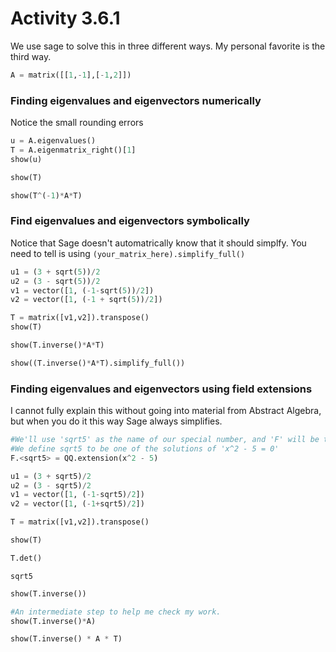 
# Activity 3.6.1

We use sage to solve this in three different ways.  My personal favorite is the third way.


```python
A = matrix([[1,-1],[-1,2]])
```

### Finding eigenvalues and eigenvectors numerically

Notice the small rounding errors


```python
u = A.eigenvalues()
T = A.eigenmatrix_right()[1]
show(u)


```


<html><script type="math/tex; mode=display">\newcommand{\Bold}[1]{\mathbf{#1}}\left[0.3819660112501051?, 2.618033988749895?\right]</script></html>



```python
show(T)
```


<html><script type="math/tex; mode=display">\newcommand{\Bold}[1]{\mathbf{#1}}\left(\begin{array}{rr}
1 & 1 \\
0.618033988749895? & -1.618033988749895?
\end{array}\right)</script></html>



```python
show(T^(-1)*A*T)
```


<html><script type="math/tex; mode=display">\newcommand{\Bold}[1]{\mathbf{#1}}\left(\begin{array}{rr}
0.3819660112501051? & 0.?e-18 \\
0.?e-18 & 2.618033988749895?
\end{array}\right)</script></html>


### Find eigenvalues and eigenvectors symbolically

Notice that Sage doesn't automatrically know that it should simplfy.  You need to tell is using `(your_matrix_here).simplify_full()`


```python
u1 = (3 + sqrt(5))/2
u2 = (3 - sqrt(5))/2
v1 = vector([1, (-1-sqrt(5))/2])
v2 = vector([1, (-1 + sqrt(5))/2])
```


```python
T = matrix([v1,v2]).transpose()
show(T)
```


<html><script type="math/tex; mode=display">\newcommand{\Bold}[1]{\mathbf{#1}}\left(\begin{array}{rr}
1 & 1 \\
-\frac{1}{2} \, \sqrt{5} - \frac{1}{2} & \frac{1}{2} \, \sqrt{5} - \frac{1}{2}
\end{array}\right)</script></html>



```python
show(T.inverse()*A*T)
```


<html><script type="math/tex; mode=display">\newcommand{\Bold}[1]{\mathbf{#1}}\left(\begin{array}{rr}
-\frac{1}{20} \, {\left(\sqrt{5} {\left(\sqrt{5} + 1\right)} - 4 \, \sqrt{5} - 10\right)} {\left(\sqrt{5} + 1\right)} - \frac{1}{10} \, \sqrt{5} {\left(\sqrt{5} + 1\right)} + \frac{1}{5} \, \sqrt{5} + 1 & \frac{1}{20} \, {\left(\sqrt{5} {\left(\sqrt{5} + 1\right)} - 4 \, \sqrt{5} - 10\right)} {\left(\sqrt{5} - 1\right)} - \frac{1}{10} \, \sqrt{5} {\left(\sqrt{5} + 1\right)} + \frac{1}{5} \, \sqrt{5} + 1 \\
\frac{1}{20} \, {\left(\sqrt{5} {\left(\sqrt{5} + 1\right)} - 4 \, \sqrt{5}\right)} {\left(\sqrt{5} + 1\right)} + \frac{1}{10} \, \sqrt{5} {\left(\sqrt{5} + 1\right)} - \frac{1}{5} \, \sqrt{5} & -\frac{1}{20} \, {\left(\sqrt{5} {\left(\sqrt{5} + 1\right)} - 4 \, \sqrt{5}\right)} {\left(\sqrt{5} - 1\right)} + \frac{1}{10} \, \sqrt{5} {\left(\sqrt{5} + 1\right)} - \frac{1}{5} \, \sqrt{5}
\end{array}\right)</script></html>



```python
show((T.inverse()*A*T).simplify_full())
```


<html><script type="math/tex; mode=display">\newcommand{\Bold}[1]{\mathbf{#1}}\left(\begin{array}{rr}
\frac{1}{2} \, \sqrt{5} + \frac{3}{2} & 0 \\
0 & -\frac{1}{2} \, \sqrt{5} + \frac{3}{2}
\end{array}\right)</script></html>


### Finding eigenvalues and eigenvectors using field extensions

I cannot fully explain this without going into material from Abstract Algebra, but when you do it this way Sage always simplifies.


```python
#We'll use 'sqrt5' as the name of our special number, and 'F' will be the rational numbers plus powers of sqrt5.
#We define sqrt5 to be one of the solutions of 'x^2 - 5 = 0'
F.<sqrt5> = QQ.extension(x^2 - 5)
```


```python
u1 = (3 + sqrt5)/2
u2 = (3 - sqrt5)/2
v1 = vector([1, (-1-sqrt5)/2])
v2 = vector([1, (-1+sqrt5)/2])
```


```python
T = matrix([v1,v2]).transpose()
```


```python
show(T)
```


<html><script type="math/tex; mode=display">\newcommand{\Bold}[1]{\mathbf{#1}}\left(\begin{array}{rr}
1 & 1 \\
-\frac{1}{2} \mathit{sqrt}_{5} - \frac{1}{2} & \frac{1}{2} \mathit{sqrt}_{5} - \frac{1}{2}
\end{array}\right)</script></html>



```python
T.det()
```




    sqrt5




```python
show(T.inverse())
```


<html><script type="math/tex; mode=display">\newcommand{\Bold}[1]{\mathbf{#1}}\left(\begin{array}{rr}
-\frac{1}{10} \mathit{sqrt}_{5} + \frac{1}{2} & -\frac{1}{5} \mathit{sqrt}_{5} \\
\frac{1}{10} \mathit{sqrt}_{5} + \frac{1}{2} & \frac{1}{5} \mathit{sqrt}_{5}
\end{array}\right)</script></html>



```python
#An intermediate step to help me check my work.
show(T.inverse()*A)
```


<html><script type="math/tex; mode=display">\newcommand{\Bold}[1]{\mathbf{#1}}\left(\begin{array}{rr}
\frac{1}{10} \mathit{sqrt}_{5} + \frac{1}{2} & -\frac{3}{10} \mathit{sqrt}_{5} - \frac{1}{2} \\
-\frac{1}{10} \mathit{sqrt}_{5} + \frac{1}{2} & \frac{3}{10} \mathit{sqrt}_{5} - \frac{1}{2}
\end{array}\right)</script></html>



```python
show(T.inverse() * A * T)
```


<html><script type="math/tex; mode=display">\newcommand{\Bold}[1]{\mathbf{#1}}\left(\begin{array}{rr}
\frac{1}{2} \mathit{sqrt}_{5} + \frac{3}{2} & 0 \\
0 & -\frac{1}{2} \mathit{sqrt}_{5} + \frac{3}{2}
\end{array}\right)</script></html>



```python

```
